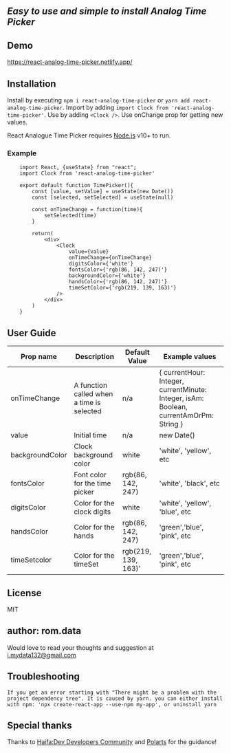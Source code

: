 ## _Easy to use and simple to install Analog Time Picker_

## Demo
https://react-analog-time-picker.netlify.app/

## Installation
Install by executing ```npm i react-analog-time-picker``` or ```yarn add react-analog-time-picker```.
Import by adding ```import Clock from 'react-analog-time-picker'```.
Use by adding ```<Clock />```. Use onChange prop for getting new values.


React Analogue Time Picker requires [Node.js](https://nodejs.org/) v10+ to run.

### Example
```
    import React, {useState} from "react";
    import Clock from 'react-analog-time-picker'
    
    export default function TimePicker(){
        const [value, setValue] = useState(new Date())
        const [selected, setSelected] = useState(null)
    
        const onTimeChange = function(time){
            setSelected(time)
        }
    
        return(
            <div>
                <Clock 
                    value={value}
                    onTimeChange={onTimeChange}
                    digitsColor={'white'}
                    fontsColor={'rgb(86, 142, 247)'}
                    backgroundColor={'white'}
                    handsColor={'rgb(86, 142, 247)'}
                    timeSetColor={'rgb(219, 139, 163)'}
                />
            </div>
        )
    }
```

## User Guide
| Prop name       | Description                                | Default Value | Example values                                                                                 |
|-----------------|--------------------------------------------|---------------|------------------------------------------------------------------------------------------------|
| onTimeChange    | A function called when a  time is selected |      n/a      | {   currentHour: Integer,   currentMinute: Integer,   isAm: Boolean,   currentAmOrPm: String } |
| value           | Initial time                               |      n/a      | new Date()                                                                                     |
| backgroundColor | Clock background color                     |     white     | 'white', 'yellow', etc                                                                         |
| fontsColor      | Font color for the time picker             |     rgb(86, 142, 247)| 'white', 'black', etc                                                                      |
| digitsColor     | Color for the clock digits                 |     white     | 'white', 'yellow', 'blue', etc                                                                      |
| handsColor      | Color for the hands                        |    rgb(86, 142, 247) |'green','blue', 'pink', etc                                                                        |
|timeSetcolor     | Color for the timeSet                |    rgb(219, 139, 163)'|'green','blue', 'pink', etc                                                                    | 




## License

MIT

## author: rom.data
   Would love to read your thoughts and suggestion at i.mydata132@gmail.com

## Troubleshooting    
    If you get an error starting with "There might be a problem with the project dependency tree". It is caused by yarn. you can either install with npm: 'npx create-react-app --use-npm my-app', or uninstall yarn

## Special thanks
   Thanks to [Haifa:Dev Developers Community](https://haifadev.netlify.app/) and [Polarts](https://github.com/Polarts) for the guidance!

